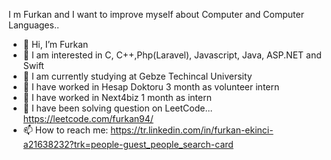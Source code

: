 I m Furkan and I want to improve myself about Computer and Computer Languages..

- 👋 Hi, I’m Furkan
- 👀 I am interested in C, C++,Php(Laravel), Javascript, Java, ASP.NET and Swift
- 🌱 I am currently studying at Gebze Techincal University
- 🎯 I have worked in Hesap Doktoru 3 month as volunteer intern
- 🎯 I have worked in Next4biz 1 month as intern
- 🎯 I have been solving question on LeetCode... https://leetcode.com/furkan94/
- 📫 How to reach me: https://tr.linkedin.com/in/furkan-ekinci-a21638232?trk=people-guest_people_search-card

<!---
Furkan2001/Furkan2001 is a ✨ special ✨ repository because its `README.md` (this file) appears on your GitHub profile.
You can click the Preview link to take a look at your changes.
--->
